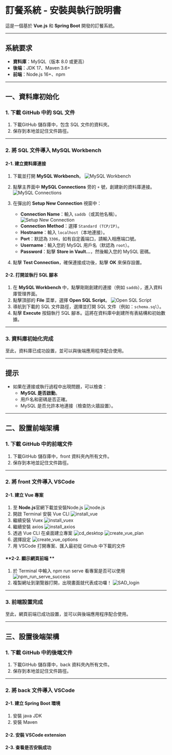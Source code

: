 # 訂餐系統 - 安裝與執行說明書
這是一個基於 **Vue.js** 和 **Spring Boot** 開發的訂餐系統。

---

## 系統要求
- **資料庫**：MySQL（版本 8.0 或更高）
- **後端**：JDK 17、Maven 3.6+
- **前端**：Node.js 16+、npm

---

## 一、資料庫初始化
### 1. 下載 GitHub 中的 SQL 文件
1. 下載GitHub 儲存庫中，包含 SQL 文件的資料夾。
2. 保存到本地並記住文件路徑。

---

### 2. 將 SQL 文件導入 MySQL Workbench
#### **2-1. 建立資料庫連接**
1. 下載並打開 **MySQL Workbench**。 ![MySQL Workbench](./images/下載1.png)

2. 點擊主界面中 **MySQL Connections** 旁的 `+` 號，創建新的資料庫連接。 ![MySQL Connections](./images/下載.png)
3. 在彈出的 **Setup New Connection** 視窗中：
   - **Connection Name**：輸入 `saddb`（或其他名稱）。![Setup New Connection](./images/下載(2).png)
   - **Connection Method**：選擇 `Standard (TCP/IP)`。
   - **Hostname**：輸入 `localhost`（本地連接）。
   - **Port**：默認為 `3306`，如有自定義端口，請輸入相應端口號。
   - **Username**：輸入您的 MySQL 用戶名（默認為 `root`）。
   - **Password**：點擊 **Store in Vault...**，然後輸入您的 MySQL 密碼。
4. 點擊 **Test Connection**，確保連接成功後，點擊 **OK** 來保存設置。

#### **2-2. 打開並執行 SQL 腳本**
1. 在 **MySQL Workbench** 中，點擊剛剛創建的連接（例如 `saddb`），進入資料庫管理界面。
2. 點擊頂部的 **File** 菜單，選擇 **Open SQL Script**。 ![Open SQL Script](./images/下載(3).png)
3. 導航到下載的 SQL 文件路徑，選擇並打開 SQL 文件（例如：`schema.sql`）。
4. 點擊 **Execute** 按鈕執行 SQL 腳本。這將在資料庫中創建所有表結構和初始數據。

---

### 3. 資料庫初始化完成
至此，資料庫已成功設置，並可以與後端應用程序配合使用。

---

## 提示
- 如果在連接或執行過程中出現問題，可以檢查：
  - **MySQL 是否啟動**。
  - 用戶名和密碼是否正確。
  - MySQL 是否允許本地連接（檢查防火牆設置）。

---

## 二、設置前端架構
### 1. 下載 GitHub 中的前端文件
1. 下載GitHub 儲存庫中，front 資料夾內所有文件。
2. 保存到本地並記住文件路徑。

---

### 2. 將 front 文件導入 VSCode
#### **2-1. 建立 Vue 專案**
1. 至 **Node.js**官網下載並安裝Node.js
    ![node.js](./images/node.js_page.png)
2. 開啟 Terminal 安裝 Vue CLI
   ![install_vue](./images/install_vue.png)
4. 繼續安裝 Vuex
   ![install_vuex](./images/install_vuex.png)
6. 繼續安裝 axios
   ![install_axios](./images/install_axios.png)
8. 透過 Vue CLI 在桌面建立專案
   ![cd_desktop](./images/cd_desktop.png)
   ![create_vue_plan](./images/create_vue_plan.png)
10. 選擇設定
    ![create_vue_options](./images/create_vue_options.png)
12. 用 VSCode 打開專案、匯入最初從 Github 中下載的文件
    
#### **2-2. 顯示網頁前端 **
1. 於 Terminal 中輸入 npm run serve 看專案是否可以使用
    ![npm_run_serve_success](./images/npm_run_serve_success.png)
2. 複製網址到瀏覽器打開，出現畫面就代表成功囉！
    ![SAD_login](./images/SAD_login.png)
   
---

### 3. 前端設置完成
至此，網頁前端已成功設置，並可以與後端應用程序配合使用。

---

## 三、設置後端架構
### 1. 下載 GitHub 中的後端文件
1. 下載GitHub 儲存庫中，back 資料夾內所有文件。
2. 保存到本地並記住文件路徑。

---
### 2. 將 back 文件導入 VSCode
#### **2-1. 建立 Spring Boot 環境**
1. 安裝 java JDK
2. 安裝 Maven

#### **2-2. 安裝 VSCode extension**

#### **2-3. 查看是否安裝成功**
